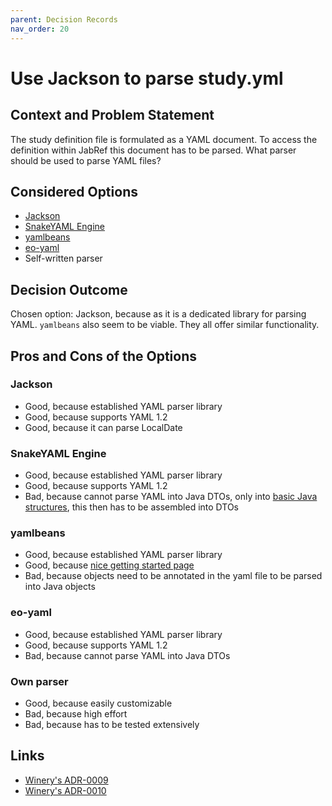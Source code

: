 ```yaml
---
parent: Decision Records
nav_order: 20
---
```

# Use Jackson to parse study.yml

## Context and Problem Statement

The study definition file is formulated as a YAML document.
To access the definition within JabRef this document has to be parsed.
What parser should be used to parse YAML files?

## Considered Options

* [Jackson](https://github.com/FasterXML/jackson-dataformat-yaml)
* [SnakeYAML Engine](https://bitbucket.org/asomov/snakeyaml)
* [yamlbeans](https://github.com/EsotericSoftware/yamlbeans)
* [eo-yaml](https://github.com/decorators-squad/eo-yaml)
* Self-written parser

## Decision Outcome

Chosen option: Jackson, because as it is a dedicated library for parsing YAML. `yamlbeans` also seem to be viable. They all offer similar functionality.

## Pros and Cons of the Options

### Jackson

* Good, because established YAML parser library
* Good, because supports YAML 1.2
* Good, because it can parse LocalDate

### SnakeYAML Engine

* Good, because established YAML parser library
* Good, because supports YAML 1.2
* Bad, because cannot parse YAML into Java DTOs, only into [basic Java structures](https://bitbucket.org/asomov/snakeyaml-engine/src/master/), this then has to be assembled into DTOs

### yamlbeans

* Good, because established YAML parser library
* Good, because [nice getting started page](https://github.com/EsotericSoftware/yamlbeans)
* Bad, because objects need to be annotated in the yaml file to be parsed into Java objects

### eo-yaml

* Good, because established YAML parser library
* Good, because supports YAML 1.2
* Bad, because cannot parse YAML into Java DTOs

### Own parser

* Good, because easily customizable
* Bad, because high effort
* Bad, because has to be tested extensively

## Links

* [Winery's ADR-0009](https://github.com/eclipse/winery/blob/master/docs/adr/0009-manual-tosca-yaml-serialisation.md)
* [Winery's ADR-0010](https://github.com/eclipse/winery/blob/master/docs/adr/0010-tosca-yaml-deserialisation-using-snakeyaml.md)
